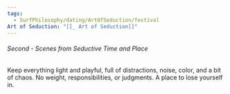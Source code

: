 ```yaml
---
tags:
  - SurfPhilosophy/dating/ArtOfSeduction/festival
Art of Seduction: "[[_ Art of Seduction]]"
---
```



###### Second - Scenes from Seductive Time and Place
Keep everything light and playful, full of distractions, noise, color, and a bit of chaos. No weight, responsibilities, or judgments. A place to lose yourself in.
